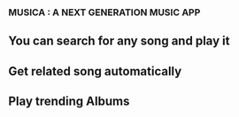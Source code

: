 ### MUSICA : A NEXT GENERATION MUSIC APP

## You can search for any song and play it
## Get related song automatically
## Play trending Albums
